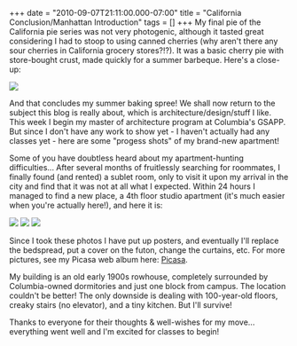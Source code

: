 +++
date = "2010-09-07T21:11:00.000-07:00"
title = "California Conclusion/Manhattan Introduction"
tags = []
+++
My final pie of the California pie series was not very photogenic, although it tasted great considering I had to stoop to using canned cherries (why aren't there any sour cherries in California grocery stores?!?).  It was a basic cherry pie with store-bought crust, made quickly for a summer barbeque.  Here's a close-up:

<img src="http://2.bp.blogspot.com/_BPRHjFkCSTM/TIcHTQqjjEI/AAAAAAAAHkU/Efz366D6DJI/s1600/IMG_5513.JPG"/>

And that concludes my summer baking spree!  We shall now return to the subject this blog is really about, which is architecture/design/stuff I like.  This week I begin my master of architecture program at Columbia's GSAPP.  But since I don't have any work to show yet - I haven't actually had any classes yet - here are some "progess shots" of my brand-new apartment!

Some of you have doubtless heard about my apartment-hunting difficulties...  After several months of fruitlessly searching for roommates, I finally found (and rented) a sublet room, only to visit it upon my arrival in the city and find that it was not at all what I expected.  Within 24 hours I managed to find a new place, a 4th floor studio apartment (it's much easier when you're actually here!), and here it is:

<img src="http://1.bp.blogspot.com/_BPRHjFkCSTM/TIcHUULKojI/AAAAAAAAHkc/eZ44YhoUnJc/s1600/IMG_5518.JPG"/>

<img src="http://1.bp.blogspot.com/_BPRHjFkCSTM/TIcHVRJu1AI/AAAAAAAAHkk/rkFF2p8ymC4/s1600/IMG_5519.JPG"/> 

<img src="http://1.bp.blogspot.com/_BPRHjFkCSTM/TIcHWQrGKCI/AAAAAAAAHks/raLozN-qEmI/s1600/IMG_5521.JPG"/>

Since I took these photos I have put up posters, and eventually I'll replace the bedspread, put a cover on the futon, change the curtains, etc.  For more pictures, see my Picasa web album here: [Picasa](http://picasaweb.google.com/caroline.schermer/ApartmentPhotos#).

My building is an old early 1900s rowhouse, completely surrounded by Columbia-owned dormitories and just one block from campus.  The location couldn't be better!  The only downside is dealing with 100-year-old floors, creaky stairs (no elevator), and a tiny kitchen.  But I'll survive!

Thanks to everyone for their thoughts & well-wishes for my move...  everything went well and I'm excited for classes to begin!
